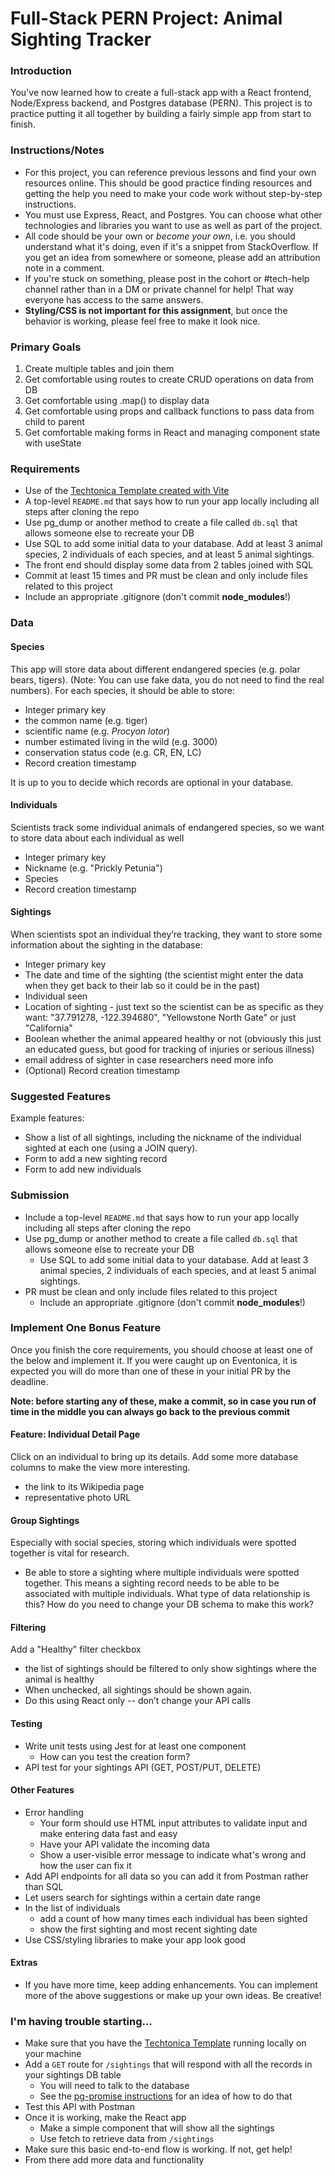 # Full-Stack PERN Project: Animal Sighting Tracker

### Introduction

You've now learned how to create a full-stack app with a React frontend, Node/Express backend, and Postgres database (PERN). This project is to practice putting it all together by building a fairly simple app from start to finish.

### Instructions/Notes

- For this project, you can reference previous lessons and find your own resources online. This should be good practice finding resources and getting the help you need to make your code work without step-by-step instructions.
- You must use Express, React, and Postgres. You can choose what other technologies and libraries you want to use as well as part of the project.
- All code should be your own or _become your own_, i.e. you should understand what it's doing, even if it's a snippet from StackOverflow. If you get an idea from somewhere or someone, please add an attribution note in a comment.
- If you're stuck on something, please post in the cohort or #tech-help channel rather than in a DM or private channel for help! That way everyone has access to the same answers.
- **Styling/CSS is not important for this assignment**, but once the behavior is working, please feel free to make it look nice.

### Primary Goals

1. Create multiple tables and join them
2. Get comfortable using routes to create CRUD operations on data from DB
3. Get comfortable using .map() to display data
4. Get comfortable using props and callback functions to pass data from child to parent
5. Get comfortable making forms in React and managing component state with useState

### Requirements

- Use of the [Techtonica Template created with Vite](https://github.com/Techtonica/curriculum/tree/main/projects/2023TemplateWithVite)
- A top-level `README.md` that says how to run your app locally including all steps after cloning the repo
- Use pg_dump or another method to create a file called `db.sql` that allows someone else to recreate your DB
- Use SQL to add some initial data to your database. Add at least 3 animal species, 2 individuals of each species, and at least 5 animal sightings.
- The front end should display some data from 2 tables joined with SQL
- Commit at least 15 times and PR must be clean and only include files related to this project
- Include an appropriate .gitignore (don't commit **node_modules**!)

### Data

#### Species

This app will store data about different endangered species (e.g. polar bears, tigers). (Note: You can use fake data, you do not need to find the real numbers). For each species, it should be able to store:

- Integer primary key
- the common name (e.g. tiger)
- scientific name (e.g. _Procyon lotor_)
- number estimated living in the wild (e.g. 3000)
- conservation status code (e.g. CR, EN, LC)
- Record creation timestamp

It is up to you to decide which records are optional in your database.

#### Individuals

Scientists track some individual animals of endangered species, so we want to store data about each individual as well

- Integer primary key
- Nickname (e.g. "Prickly Petunia")
- Species
- Record creation timestamp

#### Sightings

When scientists spot an individual they’re tracking, they want to store some information about the sighting in the database:

- Integer primary key
- The date and time of the sighting (the scientist might enter the data when they get back to their lab so it could be in the past)
- Individual seen
- Location of sighting - just text so the scientist can be as specific as they want: "37.791278, -122.394680", "Yellowstone North Gate" or just "California"
- Boolean whether the animal appeared healthy or not (obviously this just an educated guess, but good for tracking of injuries or serious illness)
- email address of sighter in case researchers need more info
- (Optional) Record creation timestamp

### Suggested Features

Example features:

- Show a list of all sightings, including the nickname of the individual sighted at each one (using a JOIN query).
- Form to add a new sighting record
- Form to add new individuals

### Submission

- Include a top-level `README.md` that says how to run your app locally including all steps after cloning the repo
- Use pg_dump or another method to create a file called `db.sql` that allows someone else to recreate your DB
  - Use SQL to add some initial data to your database. Add at least 3 animal species, 2 individuals of each species, and at least 5 animal sightings.
- PR must be clean and only include files related to this project
  - Include an appropriate .gitignore (don't commit **node_modules**!)

### Implement One Bonus Feature

Once you finish the core requirements, you should choose at least one of the below and implement it. If you were caught up on Eventonica, it is expected you will do more than one of these in your initial PR by the deadline.

**Note: before starting any of these, make a commit, so in case you run of time in the middle you can always go back to the previous commit**

#### Feature: Individual Detail Page

Click on an individual to bring up its details. Add some more database columns to make the view more interesting.

- the link to its Wikipedia page
- representative photo URL

#### Group Sightings

Especially with social species, storing which individuals were spotted together is vital for research.

- Be able to store a sighting where multiple individuals were spotted together. This means a sighting record needs to be able to be associated with multiple individuals. What type of data relationship is this? How do you need to change your DB schema to make this work?

#### Filtering

Add a "Healthy" filter checkbox

- the list of sightings should be filtered to only show sightings where the animal is healthy
- When unchecked, all sightings should be shown again.
- Do this using React only -- don’t change your API calls

#### Testing

- Write unit tests using Jest for at least one component
  - How can you test the creation form?
- API test for your sightings API (GET, POST/PUT, DELETE)

#### Other Features

- Error handling
  - Your form should use HTML input attributes to validate input and make entering data fast and easy
  - Have your API validate the incoming data
  - Show a user-visible error message to indicate what's wrong and how the user can fix it
- Add API endpoints for all data so you can add it from Postman rather than SQL
- Let users search for sightings within a certain date range
- In the list of individuals
  - add a count of how many times each individual has been sighted
  - show the first sighting and most recent sighting date
- Use CSS/styling libraries to make your app look good

#### Extras

- If you have more time, keep adding enhancements. You can implement more of the above suggestions or make up your own ideas. Be creative!

### I'm having trouble starting...

- Make sure that you have the [Techtonica Template](https://github.com/Techtonica/curriculum/tree/main/projects/Template2023Projects) running locally on your machine
- Add a `GET` route for `/sightings` that will respond with all the records in your sightings DB table
  - You will need to talk to the database
  - See the [pg-promise instructions](https://expressjs.com/en/guide/database-integration.html#postgresql) for an idea of how to do that
- Test this API with Postman
- Once it is working, make the React app
  - Make a simple component that will show all the sightings
  - Use fetch to retrieve data from `/sightings`
- Make sure this basic end-to-end flow is working. If not, get help!
- From there add more data and functionality
